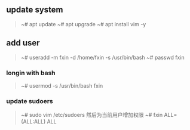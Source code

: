 ## update system
> ~# apt update
> ~# apt upgrade
> ~# apt install vim -y

## add user
> ~# useradd -m fxin -d /home/fxin -s /usr/bin/bash
> ~# passwd fxin

### longin with bash
> ~# usermod -s /usr/bin/bash fxin

### update sudoers
> ~# sudo vim /etc/sudoers
> 然后为当前用户增加权限
> ~# fxin ALL=(ALL:ALL) ALL
